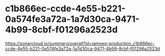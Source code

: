 # c1b866ec-ccde-4e55-b221-0a574fe3a72a-1a7d30ca-9471-4b99-8cbf-f01296a2523d
https://sonarcloud.io/summary/overall?id=iamneo-production_c1b866ec-ccde-4e55-b221-0a574fe3a72a-1a7d30ca-9471-4b99-8cbf-f01296a2523d
